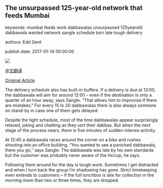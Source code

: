 ## The unsurpassed 125-year-old network that feeds Mumbai

keywords: mumbai feeds work dabbawalas unsurpassed 125yearold dabbawala wanted network sangle schedule turn late tough delivery

authors: Edd Gent

publish date: 2017-01-14 00:00:00

![](https://ichef.bbci.co.uk/wwfeatures/live/624_351/images/live/p0/4p/j1/p04pj18c.jpg)

[中文翻译](The%20unsurpassed%20125-year-old%20network%20that%20feeds%20Mumbai_zh.md)

[Original Article](https://www.bbc.com/future/article/20170114-the-125-year-old-network-that-keeps-mumbai-going)

The delivery schedule also has built-in buffers. If a delivery is due at 13:00, the dabbawala will aim for around 12:00 – even if the destination is only a quarter of an hour away, says Sangle. "That allows him to improvise if there are mistakes." For every 15 to 20 dabbawalas there is also always someone on stand-by in case one of them gets delayed.

Despite the tight schedule, most of the time dabbawalas appear surprisingly relaxed, joking and chatting as they sort their dabbas. But when the next stage of the process nears, there is five minutes of sudden intense activity.

At 12:45 a dabbawala races around the corner on a bike and rushes shouting into an office building. “You wanted to see a panicked dabbawala, there you go,” says Sangle. The dabbawala was late by his own standards but the customer was probably never aware of the hiccup, he says.

Following them around for the day is tough work. Sometimes I get distracted and when I turn back the group I’m shadowing has gone. Strict timekeeping even extends to customers – if the full lunchbox is late for collection in the morning more than two or three times, they are dropped.